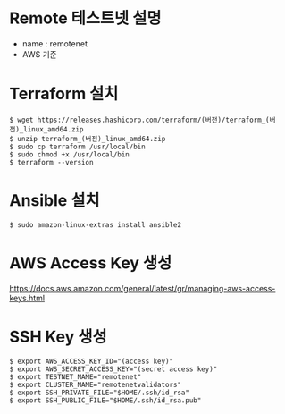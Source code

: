 # Remote 테스트넷 설명

- name : remotenet
- AWS 기준


# Terraform 설치

<pre><code>$ wget https://releases.hashicorp.com/terraform/(버전)/terraform_(버전)_linux_amd64.zip
$ unzip terraform_(버전)_linux_amd64.zip
$ sudo cp terraform /usr/local/bin
$ sudo chmod +x /usr/local/bin
$ terraform --version</code></pre>

# Ansible 설치

<pre><code>$ sudo amazon-linux-extras install ansible2</code></pre>

# AWS Access Key 생성

https://docs.aws.amazon.com/general/latest/gr/managing-aws-access-keys.html

# SSH Key 생성

<pre><code>$ export AWS_ACCESS_KEY_ID="(access key)"
$ export AWS_SECRET_ACCESS_KEY="(secret access key)"
$ export TESTNET_NAME="remotenet"
$ export CLUSTER_NAME="remotenetvalidators"
$ export SSH_PRIVATE_FILE="$HOME/.ssh/id_rsa"
$ export SSH_PUBLIC_FILE="$HOME/.ssh/id_rsa.pub"</code></pre>